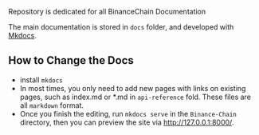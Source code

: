 Repository is dedicated for all BinanceChain Documentation

The main documentation is stored in `docs` folder, and developed with [Mkdocs](https://www.mkdocs.org/).


## How to Change the Docs

- install `mkdocs`
- In most times, you only need to add new pages with links on existing pages, such as index.md or *.md in `api-reference` fold. These files are all `markdown` format.
- Once you finish the editing, run `mkdocs serve` in the `Binance-Chain` directory, then you can preview the site via http://127.0.0.1:8000/. 

